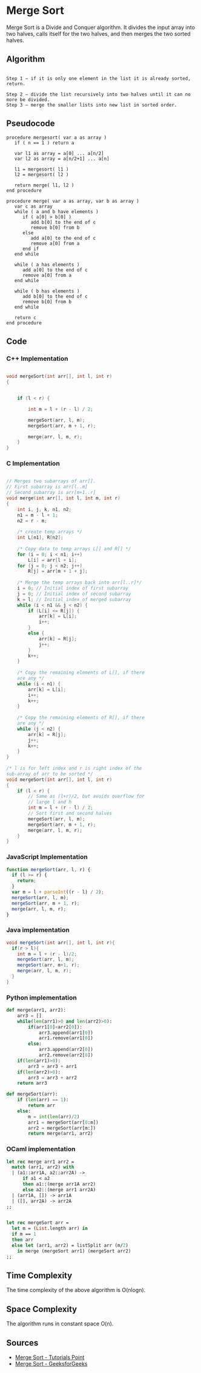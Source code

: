 # Merge Sort

Merge Sort is a Divide and Conquer algorithm. It divides the input array into two halves, calls itself for the two halves, and then merges the two sorted halves.

## Algorithm

```

Step 1 − if it is only one element in the list it is already sorted, return.

Step 2 − divide the list recursively into two halves until it can no more be divided.
Step 3 − merge the smaller lists into new list in sorted order.

```

## Pseudocode

```
procedure mergesort( var a as array )
   if ( n == 1 ) return a

   var l1 as array = a[0] ... a[n/2]
   var l2 as array = a[n/2+1] ... a[n]

   l1 = mergesort( l1 )
   l2 = mergesort( l2 )

   return merge( l1, l2 )
end procedure

procedure merge( var a as array, var b as array )
   var c as array
   while ( a and b have elements )
      if ( a[0] > b[0] )
         add b[0] to the end of c
         remove b[0] from b
      else
         add a[0] to the end of c
         remove a[0] from a
      end if
   end while
   
   while ( a has elements )
      add a[0] to the end of c
      remove a[0] from a
   end while
   
   while ( b has elements )
      add b[0] to the end of c
      remove b[0] from b
   end while
   
   return c	
end procedure
```

## Code

### C++ Implementation

```cpp

void mergeSort(int arr[], int l, int r)
{


    if (l < r) {

        int m = l + (r - l) / 2;

        mergeSort(arr, l, m);
        mergeSort(arr, m + 1, r);

        merge(arr, l, m, r);
    }
}


```

### C Implementation

```C

// Merges two subarrays of arr[].
// First subarray is arr[l..m]
// Second subarray is arr[m+1..r]
void merge(int arr[], int l, int m, int r)
{
    int i, j, k, n1, n2;
    n1 = m - l + 1;
    n2 = r - m;
  
    /* create temp arrays */
    int L[n1], R[n2];
  
    /* Copy data to temp arrays L[] and R[] */
    for (i = 0; i < n1; i++)
        L[i] = arr[l + i];
    for (j = 0; j < n2; j++)
        R[j] = arr[m + 1 + j];
  
    /* Merge the temp arrays back into arr[l..r]*/
    i = 0; // Initial index of first subarray
    j = 0; // Initial index of second subarray
    k = l; // Initial index of merged subarray
    while (i < n1 && j < n2) {
        if (L[i] <= R[j]) {
            arr[k] = L[i];
            i++;
        }
        else {
            arr[k] = R[j];
            j++;
        }
        k++;
    }
  
    /* Copy the remaining elements of L[], if there
    are any */
    while (i < n1) {
        arr[k] = L[i];
        i++;
        k++;
    }
  
    /* Copy the remaining elements of R[], if there
    are any */
    while (j < n2) {
        arr[k] = R[j];
        j++;
        k++;
    }
}
  
/* l is for left index and r is right index of the
sub-array of arr to be sorted */
void mergeSort(int arr[], int l, int r)
{
    if (l < r) {
        // Same as (l+r)/2, but avoids overflow for
        // large l and h
        int m = l + (r - l) / 2;
        // Sort first and second halves
        mergeSort(arr, l, m);
        mergeSort(arr, m + 1, r);
        merge(arr, l, m, r);
    }
}
```

### JavaScript Implementation
```javascript
function mergeSort(arr, l, r) {
  if (l >= r) {
    return;
  }
  var m = l + parseInt((r - l) / 2);
  mergeSort(arr, l, m);
  mergeSort(arr, m + 1, r);
  merge(arr, l, m, r);
}
```
### Java implementation

```java
void mergeSort(int arr[], int l, int r){
  if(r > l){
    int m = l + (r - l)/2;
    mergeSort(arr, l, m);
    mergeSort(arr, m+1, r);
    merge(arr, l, m, r);
  }
}
```
### Python implementation
```python 
def merge(arr1, arr2):
    arr3 = []
    while(len(arr1)>0 and len(arr2)>0):
        if(arr1[0]<arr2[0]):
            arr3.append(arr1[0])
            arr1.remove(arr1[0])
        else:
            arr3.append(arr2[0])
            arr2.remove(arr2[0])
    if(len(arr1)>0):
        arr3 = arr3 + arr1
    if(len(arr2)>0):
        arr3 = arr3 + arr2 
    return arr3   

def mergeSort(arr):
    if (len(arr) == 1):
        return arr
    else: 
        m = int(len(arr)/2)
        arr1 = mergeSort(arr[0:m])
        arr2 = mergeSort(arr[m:])
        return merge(arr1, arr2)
```
### OCaml implementation
```ocaml
let rec merge arr1 arr2 = 
  match (arr1, arr2) with
  | (a1::arr1A, a2::arr2A) -> 
      if a1 < a2 
      then a1::(merge arr1A arr2) 
      else a2::(merge arr1 arr2A) 
  | (arr1A, []) -> arr1A                                                            
  | ([], arr2A) -> arr2A 
;;


let rec mergeSort arr = 
  let m = (List.length arr) in 
  if m == 1 
  then arr
  else let (arr1, arr2) = listSplit arr (m/2)
    in merge (mergeSort arr1) (mergeSort arr2)
;;
```

## Time Complexity

The time complexity of the above algorithm is O(nlogn).

## Space Complexity

The algorithm runs in constant space O(n).

## Sources

- [Merge Sort - Tutorials Point](https://www.tutorialspoint.com/data_structures_algorithms/merge_sort_algorithm.htm)
- [Merge Sort - GeeksforGeeks](https://www.geeksforgeeks.org/merge-sort/)
